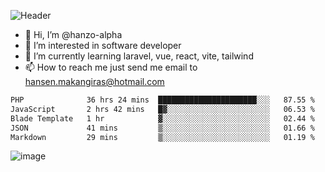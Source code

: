 ![Header](https://github.com/hanzo-alpha/hanzo-alpha/assets/111342797/b7aba339-24e2-4a94-93a8-678d40f55d72)

- 👋 Hi, I’m @hanzo-alpha
- 👀 I’m interested in software developer
- 🌱 I’m currently learning laravel, vue, react, vite, tailwind
- 📫 How to reach me just send me email to hansen.makangiras@hotmail.com 

<!---
hanzo-alpha/hanzo-alpha is a ✨ special ✨ repository because its `README.md` (this file) appears on your GitHub profile.
You can click the Preview link to take a look at your changes.
--->

<!--START_SECTION:waka-->

```txt
PHP              36 hrs 24 mins  ██████████████████████░░░   87.55 %
JavaScript       2 hrs 42 mins   █▓░░░░░░░░░░░░░░░░░░░░░░░   06.53 %
Blade Template   1 hr            ▓░░░░░░░░░░░░░░░░░░░░░░░░   02.44 %
JSON             41 mins         ▒░░░░░░░░░░░░░░░░░░░░░░░░   01.66 %
Markdown         29 mins         ▒░░░░░░░░░░░░░░░░░░░░░░░░   01.19 %
```

<!--END_SECTION:waka-->

![image](https://github.com/hanzo-alpha/hanzo-alpha/assets/111342797/c4bd2977-6123-4017-8652-6e166259b484)

